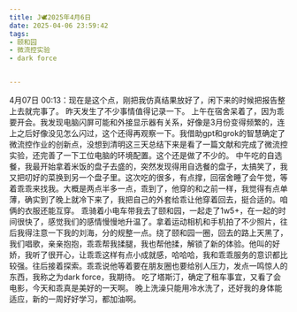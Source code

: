 ```yaml
---
title: J🕊️2025年4月6日
date: 2025-04-06 23:59:42
tags:
- 颐和园
- 微流控实验
- dark force


---
```

4月07日 00:13：现在是这个点，刚把我仿真结果放好了，闲下来的时候把报告整上去就完事了。
昨天发生了不少事情值得记录一下。
上午在宿舍呆着了，因为乖要开会。我发现电脑闪屏可能和外接显示器有关系，好像是3月份变得频繁的，连上之后好像没见怎么闪过，这个还得再观察一下。我借助gpt和grok的智慧确定了微流控作业的创新点，没想到清明这三天总结下来是看了一篇文献和完成了微流控实验，还完善了一下工位电脑的环境配置。这个还是做了不少的。
中午吃的自选餐，我最开始拿着米饭的盘子去盛的，突然发现得用自选餐的盘子，太搞笑了，我又把叨好的菜换到另一个盘子里。这次吃的很多，有点撑，回宿舍睡了会午觉，等着乖乖来找我。大概是两点半多一点，乖到了，他穿的和之前一样，我觉得有点单薄，确实到了晚上就冷下来了，我把自己的外套给乖让他穿着回去，挺合适的。咱俩的衣服还能互穿。
乖骑着小电车带我去了颐和园，一起走了1w5+，在一起的时间很快了，感觉我们的感情慢慢地升温了。拿着运动相机和手机拍了不少照片，往后我得注意一下我的刘海，分的规整一点。绕了颐和园一圈，回去的路上天黑了，我们唱歌，亲亲抱抱，乖乖帮我揉腿，我也帮他揉，解锁了新的体验。他叫的好娇，我听了很开心，让乖乖这样有点小成就感，哈哈哈，我和乖乖服务的意识都比较强。往后接着探索。乖乖说他等着要在朋友圈也要给别人压力，发点一鸣惊人的东西，我称之为dark force，我期待。
吃了塔斯汀，确定了租车事宜，又看了会电影，今天和乖真是美好的一天啊。
晚上洗澡只能用冷水洗了，还好我的身体能适应，新的一周好好学习，都加油啊。

